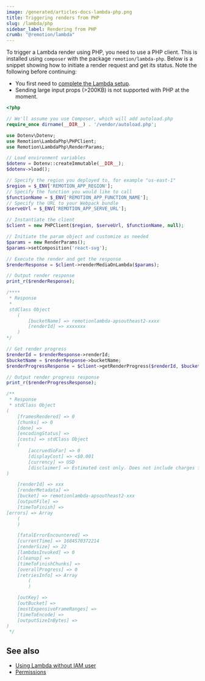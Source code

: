 ```yaml
---
image: /generated/articles-docs-lambda-php.png
title: Triggering renders from PHP
slug: /lambda/php
sidebar_label: Rendering from PHP
crumb: "@remotion/lambda"
---
```


To trigger a Lambda render using PHP, you need to use a PHP client. This is installed using `composer` with the package `remotion/lambda-php`. Below is a snippet showing how to initiate a render request and get its status. Note the following before continuing:

- You first need to [complete the Lambda setup](/docs/lambda/setup).
- Sending large input props (>200KB) is not supported with PHP at the moment.

```php title="render.php"
<?php

// We'll assume you use Composer, which will add autoload.php
require_once dirname(__DIR__) . '/vendor/autoload.php';

use Dotenv\Dotenv;
use Remotion\LambdaPhp\PHPClient;
use Remotion\LambdaPhp\RenderParams;

// Load environment variables
$dotenv = Dotenv::createImmutable(__DIR__);
$dotenv->load();

// Specify the region you deployed to, for example "us-east-1"
$region = $_ENV['REMOTION_APP_REGION'];
// Specify the function you would like to call
$functionName = $_ENV['REMOTION_APP_FUNCTION_NAME'];
// Specify the URL to your Webpack bundle
$serveUrl = $_ENV['REMOTION_APP_SERVE_URL'];

// Instantiate the client
$client = new PHPClient($region, $serveUrl, $functionName, null);

// Initiate the param object and customize as needed
$params = new RenderParams();
$params->setComposition('react-svg');

// Execute the render and get the response
$renderResponse = $client->renderMediaOnLambda($params);

// Output render response
print_r($renderResponse);

/****
 * Response
 * 
 stdClass Object
    (
        [bucketName] => remotionlambda-apsoutheast2-xxxx
        [renderId] => xxxxxxx
    ) 
*/

// Get render progress
$renderId = $renderResponse->renderId;
$bucketName = $renderResponse->bucketName;
$renderProgressResponse = $client->getRenderProgress($renderId, $bucketName);

// Output render progress response
print_r($renderProgressResponse);

/**
 * Response
 * stdClass Object
(
    [framesRendered] => 0
    [chunks] => 0
    [done] =>
    [encodingStatus] =>
    [costs] => stdClass Object
    (
        [accruedSoFar] => 0
        [displayCost] => <$0.001
        [currency] => USD
        [disclaimer] => Estimated cost only. Does not include charges for other AWS services.
)

    [renderId] => xxx
    [renderMetadata] =>
    [bucket] => remotionlambda-apsoutheast2-xxx
    [outputFile] =>
    [timeToFinish] =>
[errors] => Array
    (
    )

    [fatalErrorEncountered] =>
    [currentTime] => 1684570372214
    [renderSize] => 22
    [lambdasInvoked] => 0
    [cleanup] =>
    [timeToFinishChunks] =>
    [overallProgress] => 0
    [retriesInfo] => Array
        (
        )

    [outKey] =>
    [outBucket] =>
    [mostExpensiveFrameRanges] =>
    [timeToEncode] =>
    [outputSizeInBytes] =>
)
 */

```
## See also

- [Using Lambda without IAM user](/docs/lambda/without-iam)
- [Permissions](/docs/lambda/permissions)
